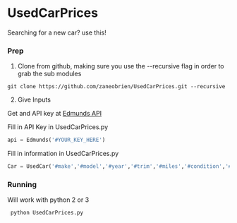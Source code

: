 # UsedCarPrices

Searching for a new car? use this!

### Prep

1) Clone from github, making sure you use the --recursive flag in order to grab the sub modules

``` git clone https://github.com/zaneobrien/UsedCarPrices.git --recursive ```

2) Give Inputs

Get and API key at [Edmunds API](http://developer.edmunds.com/ "Here")

Fill in API Key in UsedCarPrices.py
```python
api = Edmunds('#YOUR_KEY_HERE')
```

Fill in information in UsedCarPrices.py
```python
Car = UsedCar('#make','#model','#year','#trim','#miles','#condition','#city','#zipcode')
```

### Running

Will work with python 2 or 3

``` python UsedCarPrices.py```
